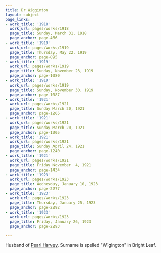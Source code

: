 ```yaml
---
title: Dr Wigginton
layout: subject
page_links:
- work_title: '1918'
  work_url: pages/works/1918
  page_title: Sunday, March 31, 1918
  page_anchor: page-466
- work_title: '1919'
  work_url: pages/works/1919
  page_title: Thursday, May 22, 1919
  page_anchor: page-895
- work_title: '1919'
  work_url: pages/works/1919
  page_title: Sunday, November 23, 1919
  page_anchor: page-1080
- work_title: '1919'
  work_url: pages/works/1919
  page_title: Sunday, November 30, 1919
  page_anchor: page-1087
- work_title: '1921'
  work_url: pages/works/1921
  page_title: Sunday March 20, 1921
  page_anchor: page-1205
- work_title: '1921'
  work_url: pages/works/1921
  page_title: Sunday March 20, 1921
  page_anchor: page-1205
- work_title: '1921'
  work_url: pages/works/1921
  page_title: Sunday April 24, 1921
  page_anchor: page-1240
- work_title: '1921'
  work_url: pages/works/1921
  page_title: Friday November  4, 1921
  page_anchor: page-1434
- work_title: '1923'
  work_url: pages/works/1923
  page_title: Wednesday, January 10, 1923
  page_anchor: page-2277
- work_title: '1923'
  work_url: pages/works/1923
  page_title: Thursday, January 25, 1923
  page_anchor: page-2292
- work_title: '1923'
  work_url: pages/works/1923
  page_title: Friday, January 26, 1923
  page_anchor: page-2293

---
```

<p>Husband of <a href='../subjects/360' title='Pearl Harvey'>Pearl Harvey</a>.  Surname is spelled "Wigington" in Bright Leaf.</p>